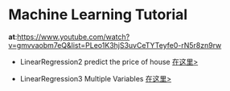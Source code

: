 # Machine Learning Tutorial
**at**:https://www.youtube.com/watch?v=gmvvaobm7eQ&list=PLeo1K3hjS3uvCeTYTeyfe0-rN5r8zn9rw

* LinearRegression2 predict the price of house [在这里>](https://www.youtube.com/watch?v=8jazNUpO3lQ)

* LinearRegression3 Multiple Variables [在这里>](https://www.youtube.com/watch?v=J_LnPL3Qg70&t=72s)
